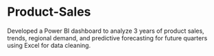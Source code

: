 # Product-Sales
Developed a Power BI dashboard to analyze 3 years of product sales, trends, regional demand, and predictive forecasting for future quarters using Excel for data cleaning.
